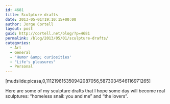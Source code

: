```yaml
---
id: 4681
title: Sculpture drafts
date: 2013-05-01T19:10:15+00:00
author: Jorge Cortell
layout: post
guid: http://cortell.net/blog/?p=4681
permalink: /blog/2013/05/01/sculpture-drafts/
categories:
  - Art
  - General
  - 'Humor &amp; curiosities'
  - "Life's pleasures"
  - Personal
---
```

[mudslide:picasa,0,111219615350942087056,5873034546116971265]

Here are some of my sculpture drafts that I hope some day will become real sculptures: &#8220;homeless snail: you and me&#8221; and &#8220;the lovers&#8221;.